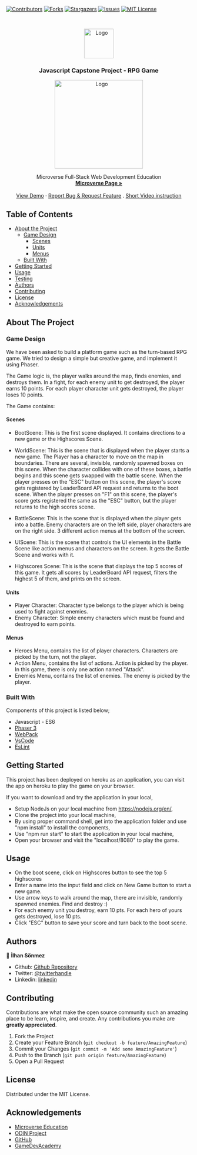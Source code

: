 [![Contributors][contributors-shield]][contributors-url]
[![Forks][forks-shield]][forks-url]
[![Stargazers][stars-shield]][stars-url]
[![Issues][issues-shield]][issues-url]
[![MIT License][license-shield]][license-url]


<!-- PROJECT LOGO -->
<br />
<p align="center">
    <img src="https://course_report_production.s3.amazonaws.com/rich/rich_files/rich_files/5726/s300/icon-white-on-murple-copy.png" alt="Logo" width="80" height="80">
  </a>

  <h3 align="center">Javascript Capstone Project - RPG Game</h3>
  <p align="center">
    <img src="https://gamedevacademy.org/wp-content/uploads/2018/05/rpg.png.webp" alt="Logo" width="240" height="240">
  </p>
  <p align="center">
    Microverse Full-Stack Web Development Education
    <br />
    <a href="https://microverse.org/"><strong> Microverse Page »</strong></a>
    <br />
    <br />
    <a href="https://rpg-game-capstone.herokuapp.com/">View Demo</a>
    ·
    <a href="https://github.com/300ms/js-capstone-project/issues">Report Bug & Request Feature</a>
    .
    <a href="https://www.loom.com/share/0f554c808df549098350e3f055a178a3"> Short Video instruction </a>
  </p>
</p>



<!-- TABLE OF CONTENTS -->
## Table of Contents

* [About the Project](#about-the-project)
  * [Game Design](#game-design)
    * [Scenes](#scenes)
    * [Units](#units)
    * [Menus](#menus)
  * [Built With](#built-with)
* [Getting Started](#getting-started)
* [Usage](#usage)
* [Testing](#testing)
* [Authors](#authors)
* [Contributing](#contributing)
* [License](#license)
* [Acknowledgements](#acknowledgements)



<!-- ABOUT THE PROJECT -->
## About The Project

### Game Design
We have been asked to build a platform game such as the turn-based RPG game. We tried to design a simple but creative game, and implement it using Phaser.

The Game logic is, the player walks around the map, finds enemies, and destroys them. In a fight, for each enemy unit to get destroyed, the player earns 10 points. For each player character unit gets destroyed, the player loses 10 points.

The Game contains:

#### Scenes

* BootScene: This is the first scene displayed. It contains directions to a new game or the Highscores Scene.

* WorldScene: This is the scene that is displayed when the player starts a new game. The Player has a character to move on the map in boundaries. There are several, invisible, randomly spawned boxes on this scene. When the character collides with one of these boxes, a battle begins and this scene gets swapped with the battle scene. When the player presses on the "ESC" button on this scene, the player's score gets registered by LeaderBoard API request and returns to the boot scene. When the player presses on "F1" on this scene, the player's score gets registered the same as the "ESC" button, but the player returns to the high scores scene.

* BattleScene: This is the scene that is displayed when the player gets into a battle. Enemy characters are on the left side, player characters are on the right side. 3 different action menus at the bottom of the screen.


* UIScene: This is the scene that controls the UI elements in the Battle Scene like action menus and characters on the screen. It gets the Battle Scene and works with it.

* Highscores Scene: This is the scene that displays the top 5 scores of this game. It gets all scores by LeaderBoard API request, filters the highest 5 of them, and prints on the screen.

#### Units

* Player Character: Character type belongs to the player which is being used to fight against enemies.
* Enemy Character: Simple enemy characters which must be found and destroyed to earn points.

#### Menus

* Heroes Menu, contains the list of player characters. Characters are picked by the turn, not the player.
* Action Menu, contains the list of actions. Action is picked by the player. In this game, there is only one action named "Attack".
* Enemies Menu, contains the list of enemies. The enemy is picked by the player.


### Built With
Components of this project is listed below;

* Javascript - ES6
* [Phaser 3](https://phaser.io/)
* [WebPack](https://webpack.js.org/)
* [VsCode](https://code.visualstudio.com/)
* [EsLint](https://eslint.org/)



<!-- GETTING STARTED -->
## Getting Started

This project has been deployed on heroku as an application, you can visit the app on heroku to play the game on your browser.

If you want to download and try the application in your local,
  * Setup NodeJs on your local machine from https://nodejs.org/en/,
  * Clone the project into your local machine,
  * By using proper command shell, get into the application folder and use "npm install" to install the components,
  * Use "npm run start" to start the application in your local machine,
  * Open your browser and visit the "localhost/8080" to play the game.


<!-- USAGE EXAMPLES -->
## Usage

* On the boot scene, click on Highscores button to see the top 5 highscores
* Enter a name into the input field and click on New Game button to start a new game.
* Use arrow keys to walk around the map, there are invisible, randomly spawned enemies. Find and destroy :)
* For each enemy unit you destroy, earn 10 pts. For each hero of yours gets destroyed, lose 10 pts.
* Click "ESC" button to save your score and turn back to the boot scene.


## Authors

👤 **İlhan Sönmez**

- Github: [Github Repository](https://github.com/300ms)
- Twitter: [@twitterhandle](https://twitter.com/cse_Han)
- Linkedin: [linkedin](https://www.linkedin.com/in/ilhan-s%C3%B6nmez/)


<!-- CONTRIBUTING -->
## Contributing

Contributions are what make the open source community such an amazing place to be learn, inspire, and create. Any contributions you make are **greatly appreciated**.

1. Fork the Project
2. Create your Feature Branch (`git checkout -b feature/AmazingFeature`)
3. Commit your Changes (`git commit -m 'Add some AmazingFeature'`)
4. Push to the Branch (`git push origin feature/AmazingFeature`)
5. Open a Pull Request



<!-- LICENSE -->
## License

Distributed under the MIT License.


<!-- ACKNOWLEDGEMENTS -->
## Acknowledgements
* [Microverse Education](https://microverse.org)
* [ODIN Project](https://www.theodinproject.com/)
* [GitHub](https://github.com/)
* [GameDevAcademy](https://gamedevacademy.org/)




<!-- MARKDOWN LINKS & IMAGES -->
<!-- https://www.markdownguide.org/basic-syntax/#reference-style-links -->
[contributors-shield]: https://img.shields.io/github/contributors-anon/300ms/rails-capstone-project?color=1
[contributors-url]: https://github.com/300ms/js-capstone-project/graphs/contributors
[forks-shield]: https://img.shields.io/github/forks/300ms/rails-capstone-project
[forks-url]: https://github.com/300ms/js-capstone-project/network/members
[stars-shield]: https://img.shields.io/github/stars/300ms/rails-capstone-project
[stars-url]: https://github.com/300ms/js-capstone-project/stargazers
[issues-shield]: https://img.shields.io/github/issues/300ms/rails-capstone-project
[issues-url]: https://github.com/300ms/js-capstone-project/issues
[license-shield]: https://img.shields.io/github/license/300ms/rails-capstone-project
[license-url]: https://github.com/300ms/js-capstone-project/blob/development/LICENSE
[product-screenshot]: images/screenshot.png
